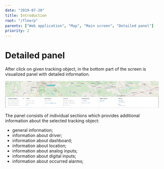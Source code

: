 ```yaml
---
date: "2019-07-20"
title: Introduction
root: "/fleerp"
parents: ["Web application", "Map", "Main screen", "Detailed panel"]
priority: 2
---
```


# Detailed panel

After click on given tracking object, in the bottom part of the screen is visualized panel with detailed information.

![BottomPanel](bottom-panel-en.png)

The panel consists of individual sections which provides additional information about the selected tracking object:

 - general information;
 - information about driver;
 - information about dashboard;
 - information about location;
 - information about analog inputs;
 - information about digital inputs;
 - information about occurred alarms;
